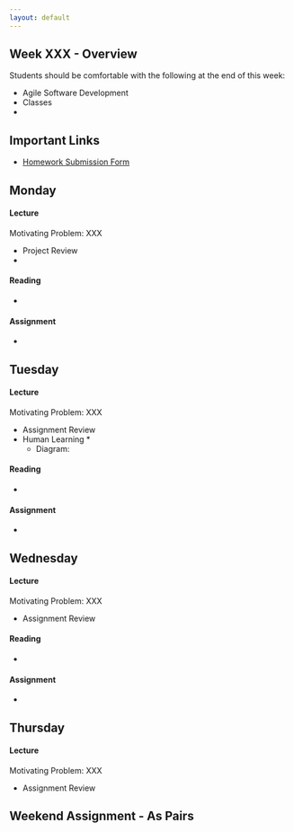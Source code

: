```yaml
---
layout: default
---
```


## Week XXX - Overview

Students should be comfortable with the following at the end of this week:

* Agile Software Development
* Classes
* 

## Important Links

* [Homework Submission Form](http://goo.gl/forms/o9so3mi9Sd)


## Monday

#### Lecture

Motivating Problem: XXX

* Project Review
*

#### Reading

*

#### Assignment

*


## Tuesday

#### Lecture

Motivating Problem: XXX

* Assignment Review
* Human Learning
  *
  * Diagram:

#### Reading

*

#### Assignment

*


## Wednesday

#### Lecture

Motivating Problem: XXX

* Assignment Review

#### Reading

*

#### Assignment

*


## Thursday

#### Lecture

Motivating Problem: XXX

* Assignment Review


## Weekend Assignment - As Pairs
